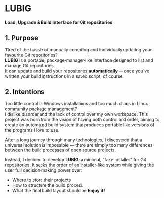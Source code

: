 # LUBIG  
**Load, Upgrade & Build Interface for Git repositories**

## 1. Purpose
Tired of the hassle of manually compiling and individually updating your favourite Git repositories?  
**LUBIG** is a portable, package‑manager‑like interface designed to list and manage Git repositories.  
It can update and build your repositories **automatically** — once you’ve written your build instructions in a saved script, of course.

## 2. Intentions
Too little control in Windows installations and too much chaos in Linux community package management?  
I dislike disorder and the lack of control over my own workspace. This project was born from the vision of having both control and order, aiming to create an automated build system that produces portable‑like versions of the programs I love to use.

After a long journey through many technologies, I discovered that a universal solution is impossible — there are simply too many differences between the build processes of open‑source projects.  

Instead, I decided to develop **LUBIG**: a minimal, “fake installer” for Git repositories. It seeks the order of an installer‑like system while giving the user full decision‑making power over:
- Where to store their projects
- How to structure the build process
- What the final build layout should be
**Enjoy it!**
